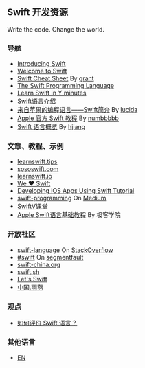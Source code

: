 ## Swift 开发资源

Write the code. Change the world.


### 导航

* [Introducing Swift](https://developer.apple.com/swift/)
* [Welcome to Swift](https://developer.apple.com/library/prerelease/ios/referencelibrary/GettingStarted/LandingPage/index.html)
* [Swift Cheat Sheet](https://github.com/grant/swift-cheat-sheet) By [grant](https://github.com/grant)
* [The Swift Programming Language](https://itunes.apple.com/us/book/the-swift-programming-language/id881256329?mt=11)
* [Learn Swift in Y minutes](http://learnxinyminutes.com/docs/zh-cn/swift-cn/)
* [Swift语言介绍](http://swiftlang.com.cn/)
* [来自苹果的编程语言——Swift简介](http://zh.lucida.me/blog/an-introduction-to-swift/) By [lucida](http://www.weibo.com/pegong/)
* [Apple 官方 Swift 教程](http://numbbbbb.github.io/the-swift-programming-language-in-chinese/) By [numbbbbb](https://github.com/numbbbbb)
* [Swift 语言概览](https://blog.avoscloud.com/1224/) By [hjiang](https://blog.avoscloud.com/author/hjiang/)


### 文章、教程、示例

* [learnswift.tips](http://learnswift.tips/)
* [sososwift.com](http://www.sososwift.com/)
* [learnswift.io](http://www.learnswift.io/)
* [We ❤ Swift](http://www.weheartswift.com/)
* [Developing iOS Apps Using Swift Tutorial](http://jamesonquave.com/blog/developing-ios-apps-using-swift-tutorial/)
* [swift-programming](https://medium.com/swift-programming/) On [Medium](https://medium.com/)
* [SwiftV课堂](http://www.swiftv.cn/school)
* [Apple Swift语言基础教程](http://www.jikexueyuan.com/course/92.html) By 极客学院


### 开放社区

* [swift-language](http://stackoverflow.com/questions/tagged/swift-language) On [StackOverflow](http://stackoverflow.com/)
* [#swift](http://segmentfault.com/t/swift) On [segmentfault](http://segmentfault.com)
* [swift-china.org](http://swift-china.org/)
* [swift.sh](http://swift.sh/)
* [Let's Swift](http://letsswift.com/)
* [中国.雨燕](http://www.chinaswift.me/forum)


### 观点

* [如何评价 Swift 语言？](http://www.zhihu.com/question/24002984)

### 其他语言

* [EN](/README-EN.md)
